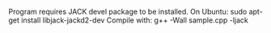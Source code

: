 Program requires JACK devel package to be installed. On Ubuntu: sudo apt-get install libjack-jackd2-dev
Compile with: g++ -Wall sample.cpp -ljack